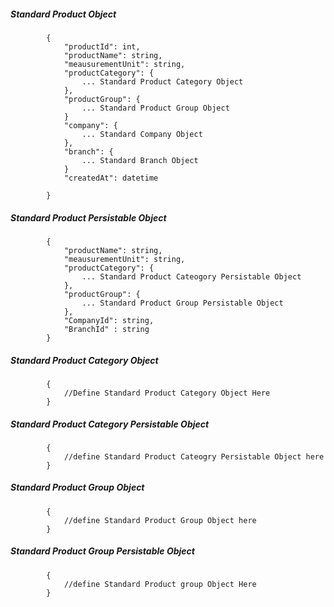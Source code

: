 ##### Standard Product Object

            {
                "productId": int,
                "productName": string,
                "meausurementUnit": string,
				"productCategory": {
					... Standard Product Category Object
				},
				"productGroup": {
					... Standard Product Group Object
				}
				"company": {
					... Standard Company Object
				},
				"branch": {
					... Standard Branch Object
				}
				"createdAt": datetime
                
            }
            
            
##### Standard Product Persistable Object

 			{
            	"productName": string,
            	"meausurementUnit": string,
				"productCategory": {
					... Standard Product Cateogory Persistable Object
				},
				"productGroup": {
					... Standard Product Group Persistable Object
				},
				"CompanyId": string,
				"BranchId" : string
            }

##### Standard Product Category Object
			
			{
				//Define Standard Product Category Object Here
			}

##### Standard Product Category Persistable Object

			{
				//define Standard Product Cateogry Persistable Object here
			}

##### Standard Product Group Object

			{
				//define Standard Product Group Object here
			}

##### Standard Product Group Persistable Object 

			{
				//define Standard Product group Object Here
			}